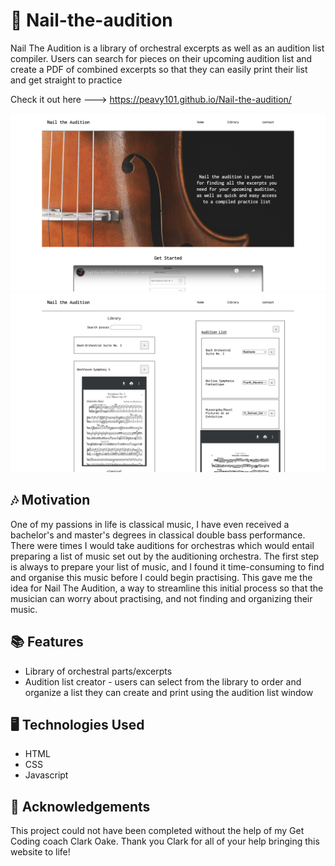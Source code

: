 # 🎻 Nail-the-audition 
Nail The Audition is a library of orchestral excerpts as well as an audition list compiler. Users can search for pieces on their upcoming audition list and create a PDF of combined excerpts so that they can easily print their list and get straight to practice

 Check it out here ---> https://peavy101.github.io/Nail-the-audition/

![read me photo 1](https://github.com/Peavy101/Nail-the-audition/blob/main/readmePhotos/RP1.png)
![read me photo 2](https://github.com/Peavy101/Nail-the-audition/blob/904dc05accf58a93a5605546bdf12a21c43322e5/readmePhotos/RP2.png)

 ## 🎶 Motivation 
One of my passions in life is classical music, I have even received a bachelor's and master's degrees in classical double bass performance. There were times I would take auditions for orchestras which would entail preparing a list of music set out by the auditioning orchestra. The first step is always to prepare your list of music, and I found it time-consuming to find and organise this music before I could begin practising. This gave me the idea for Nail The Audition, a way to streamline this initial process so that the musician can worry about practising, and not finding and organizing their music.

## 📚 Features
* Library of orchestral parts/excerpts
* Audition list creator - users can select from the library to order and organize a list they can create and print using the audition list window

## 🖥️ Technologies Used 
* HTML
* CSS
* Javascript

## 🌟 Acknowledgements 
This project could not have been completed without the help of my Get Coding coach Clark Oake. Thank you Clark for all of your help bringing this website to life!
